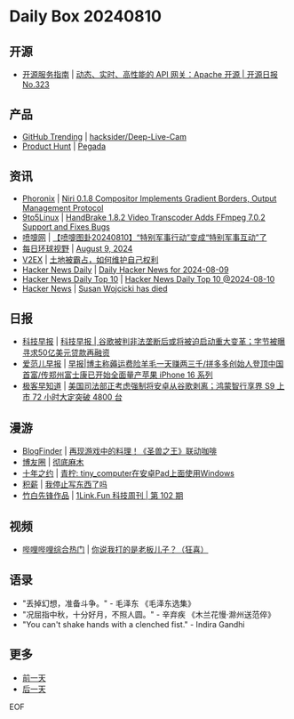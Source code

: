 # Daily Box 20240810

## 开源
- [开源服务指南](https://osguider.com/blog/) | [动态、实时、高性能的 API 网关：Apache 开源 | 开源日报 No.323](https://osguider.com/blog/post/daily/daily-323/)

## 产品
- [GitHub Trending](https://github.com/trending?since=daily) | [hacksider/Deep-Live-Cam](https://github.com/hacksider/Deep-Live-Cam)
- [Product Hunt](https://www.producthunt.com) | [Pegada](https://www.producthunt.com/posts/pegada)

## 资讯
- [Phoronix](https://www.phoronix.com/) | [Niri 0.1.8 Compositor Implements Gradient Borders, Output Management Protocol](https://www.phoronix.com/news/Niri-0.1.8-Wayland-Compositor)
- [9to5Linux](https://9to5linux.com/) | [HandBrake 1.8.2 Video Transcoder Adds FFmpeg 7.0.2 Support and Fixes Bugs](https://9to5linux.com/handbrake-1-8-2-video-transcoder-adds-ffmpeg-7-0-2-support-and-fixes-bugs)
- [喷嚏网](http://www.dapenti.com/blog/blog.asp?subjectid=70&name=xilei) | [【喷嚏图卦20240810】“特别军事行动”变成“特别军事互动”了](http://www.dapenti.com/blog/more.asp?name=xilei&id=180385)
- [每日环球视野](https://idai.ly/) | [August 9, 2024](http://m.idai.ly/se/a193iG?1723132800)
- [V2EX](https://www.v2ex.com/) | [土地被霸占，如何维护自己权利](https://www.v2ex.com/t/1064004)
- [Hacker News Daily](https://www.daemonology.net/hn-daily/) | [Daily Hacker News for 2024-08-09](https://www.daemonology.net/hn-daily/2024-08-09.html)
- [Hacker News Daily Top 10](https://github.com/headllines/hackernews-daily) | [Hacker News Daily Top 10 @2024-08-10](https://github.com/headllines/hackernews-daily/issues/1492)
- [Hacker News](https://news.ycombinator.com/front) | [Susan Wojcicki has died](https://news.ycombinator.com/item?id=41207415)

## 日报
- [科技早报](https://www.jiemian.com/lists/459.html) | [科技早报 | 谷歌被判非法垄断后或将被迫启动重大变革；字节被曝寻求50亿美元贷款再融资](https://www.jiemian.com/article/11540936.html)
- [爱范儿早报](https://www.ifanr.com/category/ifanrnews) | [早报|博主称薅运费险羊毛一天赚两三千/拼多多创始人登顶中国首富/传郑州富士康已开始全面量产苹果 iPhone 16 系列](https://www.ifanr.com/1595661)
- [极客早知道](https://www.geekpark.net/column/74) | [美国司法部正考虑强制将安卓从谷歌剥离；鸿蒙智行享界 S9 上市 72 小时大定突破 4800 台](https://www.geekpark.net/news/339130)

## 漫游
- [BlogFinder](https://bf.zzxworld.com/) | [再现游戏中的料理！《圣兽之王》联动咖啡](https://www.wikimoe.com/post/0sx8cot9?utm_source=blogfinder)
- [博友圈](https://www.boyouquan.com/home) | [彻底麻木](https://www.boyouquan.com/go?from=feed&link=https%3A%2F%2Fsliun.com%2F91.html)
- [十年之约](https://www.foreverblog.cn/feeds.html) | [青柠: tiny_computer在安卓Pad上面使用Windows](https://qninq.cn/archives/tinycomputer.html)
- [积薪](https://firewood.news/) | [我停止写东西了吗](https://subnooc.com/posts/introduce-spark-memos)
- [竹白先锋作品](https://www.zhubai.wiki/) | [1Link.Fun 科技周刊 | 第 102 期](https://open.zhubai.wiki/a/l/t/z/pl/happyfire/2433954669429547008)

## 视频
- [哔哩哔哩综合热门](https://www.bilibili.com/v/popular/all/) | [你说我打的是老板儿子？（狂喜）](https://b23.tv/BV1ub421J7vH)

## 语录
- "丢掉幻想，准备斗争。" - 毛泽东 《毛泽东选集》
- "况屈指中秋，十分好月，不照人圆。" - 辛弃疾 《木兰花慢·滁州送范倅》
- "You can't shake hands with a clenched fist." - Indira Gandhi

## 更多
- [前一天](daily-box-20240809.md)
- [后一天](daily-box-20240811.md)

EOF